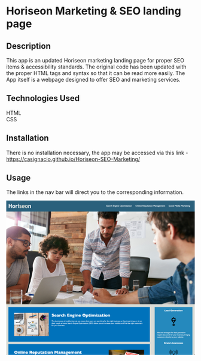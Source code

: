 # Horiseon Marketing & SEO landing page

## Description

This app is an updated Horiseon marketing landing page for proper SEO items & accessibility standards. The original code has been updated with the proper HTML tags and syntax so that it can be read more easily. The App itself is a webpage designed to offer SEO and marketing services.

## Technologies Used

HTML <br>
CSS

## Installation

There is no installation necessary, the app may be accessed via this link - https://casignacio.github.io/Horiseon-SEO-Marketing/

## Usage

The links in the nav bar will direct you to the corresponding information.

![screenshot of app](./assets/images/screenshot.png)

